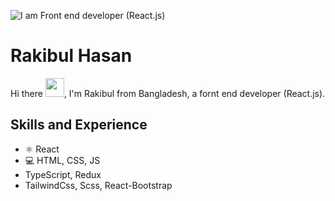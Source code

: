 ![I am Front end developer (React.js)](https://i.ibb.co/StXfrDb/You-heard-it-here.png)

# Rakibul Hasan
Hi there <img src="https://raw.githubusercontent.com/iampavangandhi/iampavangandhi/master/gifs/Hi.gif" width="30">, I'm Rakibul from Bangladesh, a fornt end developer (React.js).

## Skills and Experience
* ⚛ React
* 💻 HTML, CSS, JS
* TypeScript, Redux
* TailwindCss, Scss, React-Bootstrap










